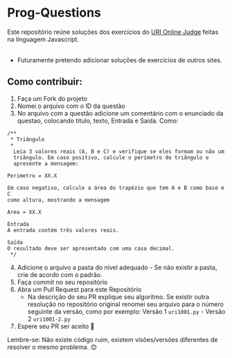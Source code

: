 # Prog-Questions
Este repositório reúne soluções dos exercícios do [URI Online Judge](https://www.urionlinejudge.com.br/) feitas na linguagem Javascript. <br/><br/>
- Futuramente pretendo adicionar soluções de exercícios de outros sites.

## Como contribuir:
1. Faça um Fork do projeto
2. Nomei o arquivo com o ID da questão
3. No arquivo com a questão adicione um comentário com o enunciado da questao, colocando titulo, texto, Entrada e Saida. Como:

```
/**
 * Triângulo
 * 
  Leia 3 valores reais (A, B e C) e verifique se eles formam ou não um 
  triângulo. Em caso positivo, calcule o perímetro do triângulo e 
  apresente a mensagem:

Perimetro = XX.X

Em caso negativo, calcule a área do trapézio que tem A e B como base e C 
como altura, mostrando a mensagem

Area = XX.X

Entrada
A entrada contém três valores reais.

Saída
O resultado deve ser apresentado com uma casa decimal.
 */
```
4. Adicione o arquivo a pasta do nível adequado - Se não existir a pasta, crie de acordo com o padrão.
5. Faça commit no seu repositório
6. Abra um Pull Request para este Repositório
    - Na descrição do seu PR explique seu algoritmo. Se existir outra resolução no repositório original renomei seu arquivo para o número seguinte da versão, como por exemplo: Versão 1 `uri1001.py` - Versão 2 `uri1001-2.py`
7. Espere seu PR ser aceito :rocket:

Lembre-se: Não existe código ruim, existem visões/versões diferentes de resolver o mesmo problema. :blush:
